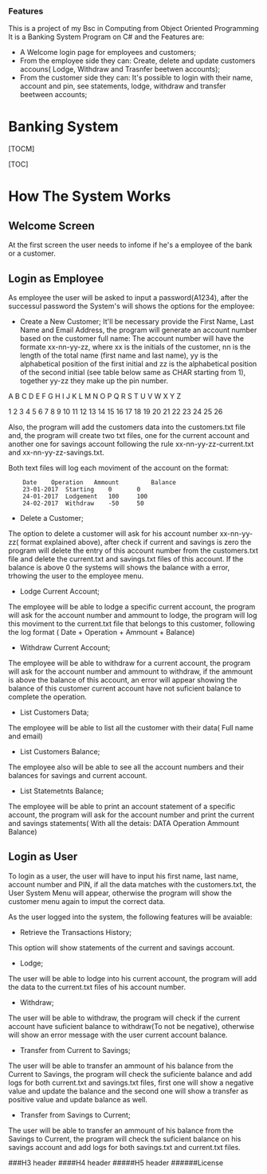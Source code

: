 ### Features
This is a project of my Bsc in Computing from Object Oriented Programming
It is a Banking System Program on C# and the Features are:
- A Welcome login page for employees and customers;
- From the employee side they can: Create, delete and update customers accouns( Lodge, Withdraw and Trasnfer beetwen accounts);
- From the customer side they can: It's possible to login with their name, account and pin, see statements, lodge, withdraw and transfer beetween accounts;

# Banking System
[TOCM]

[TOC]

# How The System Works
## Welcome Screen
At the first screen the user needs to infome if he's a employee of the bank or a customer.
## Login as Employee
As employee the user will be asked to input a password(A1234), after the successul password the System's will shows the options for the employee:
- Create a New Customer;
It'll be necessary provide the First Name, Last Name and Email Address, the program will generate an account number based on the customer full name:
The account number will have the formate xx-nn-yy-zz, where xx is the initials of the customer, nn is the length of the total name (first name and last name), yy is the alphabetical position of the first initial and zz is the alphabetical position of the second initial (see table below same as CHAR starting from 1), together yy-zz they make up the pin number.

A	B	C	D	E	F	G	H	I	J	K	L	M	N	O	P	Q	R	S	T	U	V	W	X	Y	Z

1	2	3	4	5	6	7	8	9	10	11	12	13	14	15	16	17	18	19	20	21	22	23	24	25	26

Also, the program will add the customers data into the customers.txt file and, the program will create two txt files, one for the current account and another one for savings account following the rule xx-nn-yy-zz-current.txt and xx-nn-yy-zz-savings.txt.

Both text files will log each moviment of the account on the format:

        Date	Operation	Ammount	        Balance
        23-01-2017	Starting	0		0
        24-01-2017	Lodgement	100		100
        24-02-2017	Withdraw	-50		50



- Delete a Customer;

The option to delete a customer will ask for his account number xx-nn-yy-zz( format explained above), after check if current and savings is zero the program will delete the entry of this account number from the customers.txt file and delete the current.txt and savings.txt files of this account.
If the balance is above 0 the systems will shows the balance with a error, trhowing the user to the employee menu.

- Lodge Current Account;

The employee will be able to lodge a specific current account, the program will ask for the account number and ammount to lodge, the program will log this moviment to the current.txt file that belongs to this customer, following the log format ( Date + Operation + Ammount + Balance)

- Withdraw Current Account;

The employee will be able to withdraw for a current account, the program will ask for the account number and ammount to withdraw, if the ammount is above the balance of this account, an error will appear showing the balance of this customer current account have not suficient balance to complete the operation.

- List Customers Data;

The employee will be able to list all the customer with their data( Full name and email)

- List Customers Balance;

The employee also will be able to see all the account numbers and their balances for savings and current account.

- List Statemetnts Balance;

The employee will be able to print an account statement of a specific account, the program will ask for the account number and print the current and savings statements( With all the detais: DATA Operation Ammount Balance)


## Login as User
To login as a user, the user will have to input his first name, last name, account number and PIN, if all the data matches with the customers.txt, the User System Menu will appear, otherwise the program will show the customer menu again to imput the correct data.

As the user logged into the system, the following features will be avaiable:

- Retrieve the Transactions History;

This option will show statements of the current and savings account.

- Lodge;

The user will be able to lodge into his current account, the program will add the data to the current.txt files of his account number.

- Withdraw;

The user will be able to withdraw, the program will check if the current account have suficient balance to withdraw(To not be negative), otherwise will show an error message with the user current account balance.

- Transfer from Current to Savings;

The user will be able to transfer an ammount of his balance from the Current to Savings, the program will check the suficiente balance and add logs for both current.txt and savings.txt files, first one will show a negative value and update the balance and the second one will show a transfer as positive value and update balance as well.

- Transfer from Savings to Current;

The user will be able to transfer an ammount of his balance from the Savings to Current, the program will check the suficient balance on his savings account and add logs for both savings.txt and current.txt files.

###H3 header
####H4 header
#####H5 header
######License

